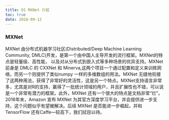 ```yaml
---
title: 01 MXNet 介绍
toc: true
date: 2018-09-12
---
```


### MXNet

MXNet 由分布式机器学习社区(Distributed/Deep Machine Learning Community, DMLC)开发，是第一个由中国人主导开发的流行框架。MXNet的特点是轻量级、高性能， 以及对从分布式到嵌入式等多种场景的优异支持。MXNet 前身是 DMLC 的 CXXNet 和 Minerva,这两个项目一个通过配置和定义来训练网络，而另一个则提供了类似numpy 一样的多维数组的用法。MXNet 无缝地衔接了这两种用法，获得了非常好的灵活性，这是另一个特点。MXNet支持语言非常多，尤其是对R的支持，赢得了一批统计领域的用户，并且扩展性也不错，可以说是一个非常有潜力的框架。此外，MXNet 还有一个很大的特点是文档非常“烂”。2016年末，Amazon 宣布 MXNet 为其官方深度学习平台，并会提供进一步支持，这个问题似乎有望被解决。后续 MXNet 是否能进一步崛起，并和 TensorFlow 还有Caffe—较高下，我们拭目以待。
